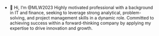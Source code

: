 - 👋 Hi, I’m @MLW2023
Highly motivated professional with a background in IT and finance, seeking to leverage strong analytical, problem-solving, and project management skills in a dynamic role. Committed to achieving success within a forward-thinking company by applying my expertise to drive innovation and growth.

<!---
MLW2023/MLW2023 is a ✨ special ✨ repository because its `README.md` (this file) appears on your GitHub profile.
You can click the Preview link to take a look at your changes.
--->

